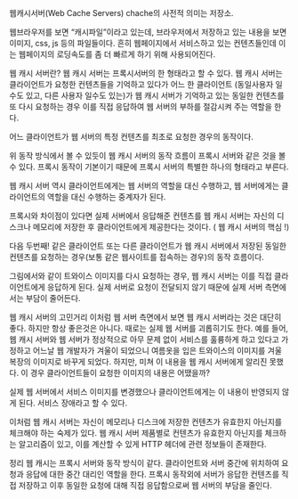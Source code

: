 웹캐시서버(Web Cache Servers)
chache의 사전적 의미는 저장소.

웹브라우저를 보면 “캐시파일”이라고 있는데, 브라우저에서 저장하고 있는 내용을 보면 이미지, css, js 등의 파일들이다. 흔히 웹페이지에서 서비스하고 있는 컨텐츠들인데 이는 웹페이지의 로딩속도를 좀 더 빠르게 하기 위해 사용되어진다.

웹 캐시 서버란?
웹 캐시 서버는 프록시서버의 한 형태라고 할 수 있다. 웹 캐시 서버는 클라이언트가 요청한 컨텐츠들을 기억하고 있다가 어느 한 클라이언트 (동일사용자 일수도 있고, 다른 사용자 일수도 있는)가 웹 캐시 서버가 기억하고 있는 동일한 컨텐츠를 또 다시 요청하는 경우 이를 직접 응답하여 웹 서버의 부하를 절감시켜 주는 역할을 한다.

어느 클라이언트가 웹 서버의 특정 컨텐츠를 최초로 요청한 경우의 동작이다.



위 동작 방식에서 볼 수 있듯이 웹 캐시 서버의 동작 흐름이 프록시 서버와 같은 것을 볼 수 있다. 프록시 동작이 기본이기 때문에 프록시 서버의 특별한 하나의 형태라고 부른다.

웹 캐시 서버 역시 클라이언트에게는 웹 서버의 역할을 대신 수행하고, 웹 서버에게는 클라이언트의 역할을 대신 수행하는 중계자가 된다.

프록시와 차이점이 있다면 실제 서버에서 응답해준 컨텐츠를 웹 캐시 서버는 자신의 디스크나 메모리에 저장한 후 클라이언트에게 제공한다는 것이다. ( 웹 캐시 서버의 핵심 !)

다음 두번째!
같은 클라이언트 또는 다른 클라이언트가 웹 캐시 서버에서 저장된 동일한 컨텐츠를 요청하는 경우(보통 같은 웹사이트를 접속하는 경우)의 동작 흐름이다.



그림에서와 같이 트와이스 이미지를 다시 요청하는 경우, 웹 캐시 서버는 이를 직접 클라이언트에게 응답하게 된다.
실제 서버로 요청이 전달되지 않기 때문에 실제 서버 측면에서는 부담이 줄어든다.

웹 캐시 서버의 고민거리
이처럼 웹 서버 측면에서 보면 웹 캐시 서버라는 것은 대단히 좋다.
하지만 항상 좋은것은 아니다. 때로는 실제 웹 서버를 괴롭히기도 한다.
예를 들어,
웹 캐시 서버와 웹 서버가 정상적으로 아무 문제 없이 서비스를 훌륭하게 하고 있다고 가정하고 어느날 웹 개발자가 겨울이 되었으니 여름옷을 입은 트와이스의 이미지를 겨울 복장의 이미지로 바꾸게 되었다. 하지만, 미쳐 이 내용을 웹 캐시 서버에게 알리진 못했다. 이 경우 클라이언트들이 요청한 이미지의 내용은 어땠을까?

실제 웹 서버에서 서비스 이미지를 변경했으나 클라이언트에게는 이 내용이 반영되지 않게 된다. 서비스 장애라고 할 수 있다.

이처럼 웹 캐시 서버는 자신이 메모리나 디스크에 저장한 컨텐츠가 유효한지 아닌지를 체크해야 하는 숙제가 있다.
웹 캐시 서버 제품별로 컨텐츠가 유효한지 아닌지를 체크하는 알고리즘이 있고, 이를 계산할 수 있게 HTTP 헤더에 관련 정보들이 존재한다.

정리
웹 캐시는 프록시 서버와 동작 방식이 같다. 클라이언트와 서버 중간에 위치하여 요청과 응답에 대한 중간 대리인 역할을 한다.
프록시 동작외에 서버가 응답한 컨텐츠를 직접 저장하고 이후 동일한 요청에 대해 직접 응답함으로써 웹 서버의 부담을 줄인다.